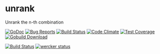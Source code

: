 unrank
======

Unrank the n-th combination

[![GoDoc](https://godoc.org/github.com/goerr/unrank?status.svg)](https://godoc.org/github.com/goerr/unrank)
[![Bug Reports](https://badge.waffle.io/goerr/unrank.png?label=bug&title=bug%20reports)](http://waffle.io/goerr/unrank)  [![Build Status](https://travis-ci.org/goerr/unrank.svg?branch=master)](https://travis-ci.org/goerr/unrank)
[![Code Climate](https://codeclimate.com/github/goerr/unrank/badges/gpa.svg)](https://codeclimate.com/github/goerr/unrank) [![Test Coverage](https://codeclimate.com/github/goerr/unrank/badges/coverage.svg)](https://codeclimate.com/github/goerr/unrank)
[![Gobuild Download](http://gobuild.io/badge/github.com/goerr/unrank/goerr/downloads.svg)](http://gobuild.io/github.com/goerr/unrank/goerr)

[![Build Status](https://drone.io/github.com/goerr/unrank/status.png)](https://drone.io/github.com/goerr/unrank/latest)
[![wercker status](https://app.wercker.com/status/9084e932125c05888ff9c7bf17ee5269/s "wercker status")](https://app.wercker.com/project/bykey/9084e932125c05888ff9c7bf17ee5269)

